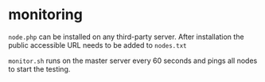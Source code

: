 monitoring
==========

`node.php` can be installed on any third-party server. 
After installation the public accessible URL needs to be added to `nodes.txt`

`monitor.sh` runs on the master server every 60 seconds and pings all nodes to start the testing.
